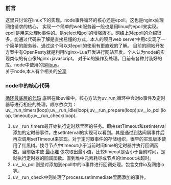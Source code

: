 ### 前言
这里只讨论在linux下的实现。node事件循环的核心还是epoll。这也是nginx处理网络请求的核心。
实现一个简单的web服务器一般也是用linux的epoll来实现。epoll是用来处理io事件的。是select和poll的增强版本。网络上对epoll的介绍很多。能通过代码来了解是直接易懂的方式。本人的项目web server中用c实现了一个简单的服务器。通过这个可以对epoll的使用有更直观的了解。
目前的网站开发方案中有OpenResty就是利用Nginx+Lua开发进行网站开发。个人认为node的实现类似的有点像Nginx+javascript。
对于io的操作及处理。目前有各种封装好的库。node中使用的是[libuv](https://github.com/libuv/libuv)。  
关于node,本人有个相关的[分享](https://github.com/seulike/blog/blob/master/doc/node%E5%8E%9F%E7%90%86%E4%BB%8B%E7%BB%8D.pdf)
### node中的核心代码
[循环最底层的代码](https://github.com/nodejs/node/blob/master/deps/uv/src/unix/core.c#L339) 
底层在libuv库中，核心方法为uv_run;循环中会对io事件及定时器等进行相应的处理。顺序依次为：
uv__run_timers(loop);uv__run_idle(loop);uv__run_prepare(loop);uv__io_poll(loop, timeout);uv__run_check(loop).
1. uv__run_timers最开始执行定时器里面的任务。即由setTimeout和setInterval添加的定时器事件。由setInterval的实现可以看到。其是通过到达间隔事件后再次调用setTimeout来实现。对于定时器事件的存储组织，很早的实现版本使用了红黑树。找寻节点中timeout小于当前时间time的定时器并执行回调函数。当前版本使
[最小堆](https://github.com/nodejs/node/blob/master/deps/uv/src/unix/timer.c#L150)
依次取出最小值，比较timeout是否小于当前时间，是就执行定时器的回调函数。直到堆中元素耗尽或节点的timeout未超时。
2. uv__io_poll则是对添加到epoll中的io事件进行回调处理。包含文件io及网络io等。
3. uv__run_check中则处理了process.setImmediate里面添加的事件。


